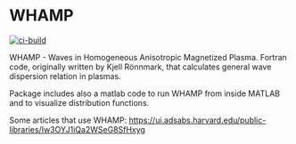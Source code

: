 WHAMP
=====
[![ci-build](https://github.com/irfu/whamp/actions/workflows/ci-build.yml/badge.svg)](https://github.com/irfu/whamp/actions/workflows/ci-build.yml)

WHAMP - Waves in Homogeneous Anisotropic Magnetized Plasma.
Fortran code, originally written by Kjell Rönnmark, that calculates
general wave dispersion relation in plasmas.

Package includes also a matlab code to run WHAMP from inside MATLAB
and to visualize distribution functions.

Some articles that use WHAMP:
https://ui.adsabs.harvard.edu/public-libraries/Iw3OYJ1iQa2WSeG8SfHxyg
